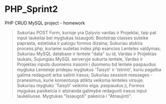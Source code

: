 # PHP_Sprint2
PHP  CRUD MySQL project - homework
> Sukuriau POST Form, kurioje yra Dalyvio vardas ir Projektai, taip  pat input laukeliai bei mygtukas Issaugoti;
> Bootstrap classes suteike paprasta, estetiska ir patogu formos dizaina;
> Sukuriau atskira process.php, kuriame sudetas index.php esancios Lenteles valdymas;
> Sukuriau MySQL database ir lentele "data" su id, Vardas ir Projektas laukais;
> Sujungiau MySQL serveryje sukurta lentele, Vardas ir Projektas inputo duomenis irasomi i duomenu bd lentele paspaudus mygtuka
> Lenteleje pridejau mygtukus 'Taisyti' ir 'Istrinti', kuriu pagalba galima redaguoti arba salinti irasus;
> Sukuriau sessiom messages - pranesimus, kurie komentuoja atlikta veiksma lenteles virsuje;
> Sukuriau mygtuko 'Taisyti' veikimo eiga: paspaudus ji, Formos mygukas pasikeicia ir atsiranda galimybe redaguoti irasus 
input laukeliuose. Mygtukas "Issaugoti" pakeicia i "Atnaujinti".



